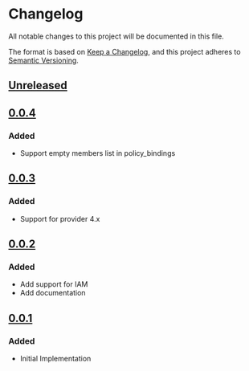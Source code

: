 # Changelog

All notable changes to this project will be documented in this file.

The format is based on [Keep a Changelog](https://keepachangelog.com/en/1.0.0/),
and this project adheres to [Semantic Versioning](https://semver.org/spec/v2.0.0.html).

## [Unreleased]

## [0.0.4]

### Added

- Support empty members list in policy_bindings

## [0.0.3]

### Added

- Support for provider 4.x

## [0.0.2]

### Added

- Add support for IAM
- Add documentation

## [0.0.1]

### Added

- Initial Implementation

<!-- markdown-link-check-disable -->

[unreleased]: https://github.com/mineiros-io/terraform-google-secret-manager-iam/compare/v0.0.4...HEAD
[0.0.4]: https://github.com/mineiros-io/terraform-google-secret-manager-iam/compare/v0.0.3...v0.0.4
[0.0.3]: https://github.com/mineiros-io/terraform-google-secret-manager-iam/compare/v0.0.2...v0.0.3
[0.0.2]: https://github.com/mineiros-io/terraform-google-secret-manager-iam/compare/v0.0.1...v0.0.2
[0.0.1]: https://github.com/mineiros-io/terraform-google-secret-manager-iam/releases/tag/v0.0.1

<!-- markdown-link-check-disabled -->
